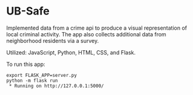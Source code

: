 # UB-Safe

Implemented data from a crime api to produce a visual representation of local criminal activity. The app also collects additional data from neighborhood residents via a survey.

Utilized: JavaScript, Python, HTML, CSS, and Flask.

To run this app:

```
export FLASK_APP=server.py
python -m flask run
 * Running on http://127.0.0.1:5000/
 ```
